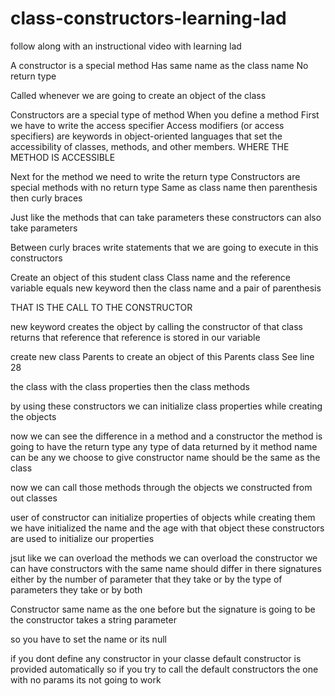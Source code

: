 # class-constructors-learning-lad
follow along with an instructional video with learning lad

A constructor is a special method
  Has same name as the class name
  No return type

Called whenever we are going to create an object of the class

Constructors are a special type of method
When you define a method
  First we have to write the access specifier
    Access modifiers (or access specifiers) are keywords in object-oriented languages that set the accessibility of classes, methods, and other members.
    WHERE THE METHOD IS ACCESSIBLE

Next for the method we need to write the return type
Constructors are special methods with no return type
  Same as class name
  then parenthesis
  then curly braces

Just like the methods that can take parameters
these constructors can also take parameters

Between curly braces
  write statements that we are going to execute in this constructors

Create an object of this student class
Class name and the reference variable
equals new keyword
then the class name and a pair of parenthesis

THAT IS THE CALL TO THE CONSTRUCTOR


new keyword creates the object by calling the constructor of that class
returns that reference
that reference is stored in our variable

create new class Parents
to create an object of this Parents class
See line 28
  <!-- Create an object of this student class
  Class name and the reference variable
  equals new keyword
  then the class name and a pair of parenthesis -->

the class
with the class properties
then the class methods

by using these constructors we can initialize class properties while creating the objects

now we can see the difference in a method and a constructor
the method is going to have the return type
  any type of data returned by it
method name can be any we choose to give
constructor name should be the same as the class

now we can call those methods through the objects we constructed from out classes

user of constructor can initialize properties of objects while creating them
we have initialized the name and the age with that object
these constructors are used to initialize our properties

jsut like we can overload the methods
we can overload the constructor
  we can have constructors with the same name
  should differ in there signatures
    either by the number of parameter that they take
    or by the type of parameters they take
    or by both


<!-- Method Overloading is a feature that allows a class to have more than one method having the same name, if their argument lists are different. It is similar to constructor overloading in Java, that allows a class to have more than one constructor having different argument lists. -->

Constructor same name as the one before
but the signature is going to be
the constructor takes a string parameter

so you have to set the name or its null

if you dont define any constructor in your classe
default constructor is provided automatically
so if you try to call the default constructors
the one with no params
its not going to work
